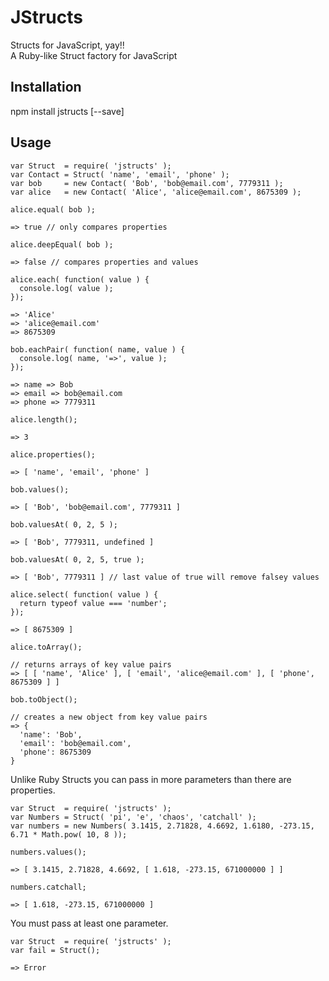 
# JStructs

Structs for JavaScript, yay!!    
A Ruby-like Struct factory for JavaScript

## Installation

npm install jstructs [--save]

## Usage

```
var Struct  = require( 'jstructs' );
var Contact = Struct( 'name', 'email', 'phone' );
var bob     = new Contact( 'Bob', 'bob@email.com', 7779311 );
var alice   = new Contact( 'Alice', 'alice@email.com', 8675309 );

alice.equal( bob );

=> true // only compares properties

alice.deepEqual( bob );

=> false // compares properties and values

alice.each( function( value ) {
  console.log( value );
});

=> 'Alice'
=> 'alice@email.com'
=> 8675309

bob.eachPair( function( name, value ) {
  console.log( name, '=>', value );
});

=> name => Bob
=> email => bob@email.com
=> phone => 7779311

alice.length();

=> 3

alice.properties();

=> [ 'name', 'email', 'phone' ]

bob.values();

=> [ 'Bob', 'bob@email.com', 7779311 ]

bob.valuesAt( 0, 2, 5 );

=> [ 'Bob', 7779311, undefined ]

bob.valuesAt( 0, 2, 5, true );

=> [ 'Bob', 7779311 ] // last value of true will remove falsey values

alice.select( function( value ) {
  return typeof value === 'number';
});

=> [ 8675309 ]

alice.toArray();

// returns arrays of key value pairs
=> [ [ 'name', 'Alice' ], [ 'email', 'alice@email.com' ], [ 'phone', 8675309 ] ]

bob.toObject();

// creates a new object from key value pairs
=> {
  'name': 'Bob',
  'email': 'bob@email.com',
  'phone': 8675309
}

```

Unlike Ruby Structs you can pass in more parameters than there are properties.

```
var Struct  = require( 'jstructs' );
var Numbers = Struct( 'pi', 'e', 'chaos', 'catchall' );
var numbers = new Numbers( 3.1415, 2.71828, 4.6692, 1.6180, -273.15, 6.71 * Math.pow( 10, 8 ));

numbers.values();

=> [ 3.1415, 2.71828, 4.6692, [ 1.618, -273.15, 671000000 ] ]

numbers.catchall;

=> [ 1.618, -273.15, 671000000 ]
```

You must pass at least one parameter.

```
var Struct  = require( 'jstructs' );
var fail = Struct();

=> Error
```
